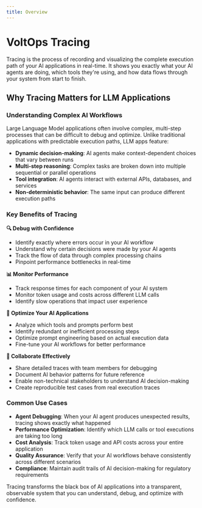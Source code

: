 ```yaml
---
title: Overview
---
```


# VoltOps Tracing

Tracing is the process of recording and visualizing the complete execution path of your AI applications in real-time. It shows you exactly what your AI agents are doing, which tools they're using, and how data flows through your system from start to finish.

## Why Tracing Matters for LLM Applications

### Understanding Complex AI Workflows

Large Language Model applications often involve complex, multi-step processes that can be difficult to debug and optimize. Unlike traditional applications with predictable execution paths, LLM apps feature:

- **Dynamic decision-making**: AI agents make context-dependent choices that vary between runs
- **Multi-step reasoning**: Complex tasks are broken down into multiple sequential or parallel operations
- **Tool integration**: AI agents interact with external APIs, databases, and services
- **Non-deterministic behavior**: The same input can produce different execution paths

### Key Benefits of Tracing

**🔍 Debug with Confidence**

- Identify exactly where errors occur in your AI workflow
- Understand why certain decisions were made by your AI agents
- Track the flow of data through complex processing chains
- Pinpoint performance bottlenecks in real-time

**📊 Monitor Performance**

- Track response times for each component of your AI system
- Monitor token usage and costs across different LLM calls
- Identify slow operations that impact user experience

**🚀 Optimize Your AI Applications**

- Analyze which tools and prompts perform best
- Identify redundant or inefficient processing steps
- Optimize prompt engineering based on actual execution data
- Fine-tune your AI workflows for better performance

**👥 Collaborate Effectively**

- Share detailed traces with team members for debugging
- Document AI behavior patterns for future reference
- Enable non-technical stakeholders to understand AI decision-making
- Create reproducible test cases from real execution traces

### Common Use Cases

- **Agent Debugging**: When your AI agent produces unexpected results, tracing shows exactly what happened
- **Performance Optimization**: Identify which LLM calls or tool executions are taking too long
- **Cost Analysis**: Track token usage and API costs across your entire application
- **Quality Assurance**: Verify that your AI workflows behave consistently across different scenarios
- **Compliance**: Maintain audit trails of AI decision-making for regulatory requirements

Tracing transforms the black box of AI applications into a transparent, observable system that you can understand, debug, and optimize with confidence.
